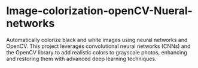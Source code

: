 # Image-colorization-openCV-Nueral-networks
Automatically colorize black and white images using neural networks and OpenCV. This project leverages convolutional neural networks (CNNs) and the OpenCV library to add realistic colors to grayscale photos, enhancing and restoring them with advanced deep learning techniques.
